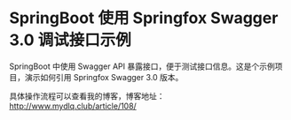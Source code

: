 # SpringBoot 使用 Springfox Swagger 3.0 调试接口示例

SpringBoot 中使用 Swagger API 暴露接口，便于测试接口信息。这是个示例项目，演示如何引用 Springfox Swagger 3.0 版本。

具体操作流程可以查看我的博客，博客地址： http://www.mydlq.club/article/108/